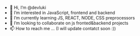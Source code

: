 - 👋 Hi, I’m @devluki
- 👀 I’m interested in JavaScript, frontend and backend
- 🌱 I’m currently learning JS, REACT, NODE, CSS preprocessors 
- 💞️ I’m looking to collaborate on js  fronted&backend projects 
- 📫 How to reach me ... (I will update contatct soon :))

<!---
devluki/devluki is a ✨ special ✨ repository because its `README.md` (this file) appears on your GitHub profile.
You can click the Preview link to take a look at your changes.
--->
